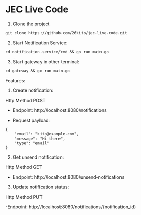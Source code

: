 # JEC Live Code

1. Clone the project

`git clone https://github.com/26kito/jec-live-code.git`

2. Start Notification Service:

`cd notification-service/cmd && go run main.go`

3. Start gateway in other terminal:

`cd gateway && go run main.go`

Features:
1. Create notification:

Http Method POST

- Endpoint:
http://localhost:8080/notifications

- Request payload:
```
{
    "email": "kito@example.com",
    "message": "Hi there",
    "type": "email"
}
```

2. Get unsend notification:

Http Method GET

- Endpoint:
http://localhost:8080/unsend-notifications

3. Update notification status:

Http Method PUT

-Endpoint:
http://localhost:8080/notifications/{notification_id}